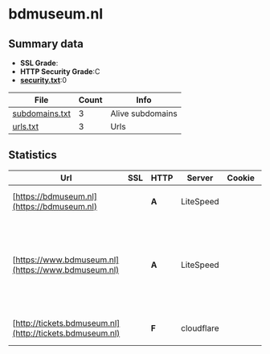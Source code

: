 

# bdmuseum.nl
## Summary data


 - **SSL Grade**:
 - **HTTP Security Grade**:C
 - **[security.txt](https://www.digitaleoverheid.nl/nieuws/standaard-security-txt-nu-verplicht-voor-overheid/)**:0


| File       | Count | Info |
|------------|-------|------|
|[subdomains.txt](/data/bdmuseum.nl/subdomains.txt)|3|Alive subdomains|
|[urls.txt](/data/bdmuseum.nl/urls.txt)|3|Urls|


## Statistics


| Url | SSL | HTTP | Server | Cookie | HSTS | CORS | CTO | CSP | XFO | XXP | RP |FP| Tech |Title |
|--------|-------|-------|------|------|------|------|------|------|------|------|------|------|------|------|
|[https://bdmuseum.nl](https://bdmuseum.nl)| | **A**|LiteSpeed| |:white_check_mark: | | | | :white_check_mark: | :white_check_mark: | :white_check_mark: | |HSTS HTTP/3 LiteSpeed|301 Moved Perman...|
|[https://www.bdmuseum.nl](https://www.bdmuseum.nl)| | **A**|LiteSpeed| |:white_check_mark: | | | | :white_check_mark: | :white_check_mark: | :white_check_mark: | |HSTS HTTP/3 LiteSpeed Litespeed Cache MySQL PHP Plesk WPML:4.6.13 WordPress|Belasting & Doua...|
|[http://tickets.bdmuseum.nl](http://tickets.bdmuseum.nl)| | **F**|cloudflare| | | | | | | | :white_check_mark: | |Cloudflare|301 Moved Perman...|


